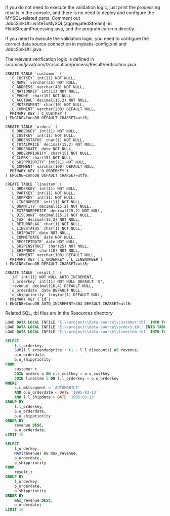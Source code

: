 If you do not need to execute the validation logic, just print the processing results in the console, and there is no need to deploy and configure the MYSQL-related parts.
Comment out JdbcSinkUtil.writeToMySQL(aggregatedStream); in FlinkStreamProcessing.java, and the program can run directly.

If you need to execute the validation logic, you need to configure the correct data source connection in mybatis-config.xml and JdbcSinkUtil.java.

The relevant verification logic is defined in src/main/java/com/lzc/solution/process/ResultVerification.java.

```MySQL
CREATE TABLE `customer` (
  `C_CUSTKEY` int(11) NOT NULL,
  `C_NAME` varchar(25) NOT NULL,
  `C_ADDRESS` varchar(40) NOT NULL,
  `C_NATIONKEY` int(11) NOT NULL,
  `C_PHONE` char(15) NOT NULL,
  `C_ACCTBAL` decimal(15,2) NOT NULL,
  `C_MKTSEGMENT` char(10) NOT NULL,
  `C_COMMENT` varchar(200) DEFAULT NULL,
  PRIMARY KEY (`C_CUSTKEY`)
) ENGINE=InnoDB DEFAULT CHARSET=utf8;

CREATE TABLE `orders` (
  `O_ORDERKEY` int(11) NOT NULL,
  `O_CUSTKEY` int(11) NOT NULL,
  `O_ORDERSTATUS` char(1) NOT NULL,
  `O_TOTALPRICE` decimal(15,2) NOT NULL,
  `O_ORDERDATE` date NOT NULL,
  `O_ORDERPRIORITY` char(15) NOT NULL,
  `O_CLERK` char(15) NOT NULL,
  `O_SHIPPRIORITY` int(11) NOT NULL,
  `O_COMMENT` varchar(100) DEFAULT NULL,
  PRIMARY KEY (`O_ORDERKEY`)
) ENGINE=InnoDB DEFAULT CHARSET=utf8;

CREATE TABLE `lineitem` (
  `L_ORDERKEY` int(11) NOT NULL,
  `L_PARTKEY` int(11) NOT NULL,
  `L_SUPPKEY` int(11) NOT NULL,
  `L_LINENUMBER` int(11) NOT NULL,
  `L_QUANTITY` decimal(15,2) NOT NULL,
  `L_EXTENDEDPRICE` decimal(15,2) NOT NULL,
  `L_DISCOUNT` decimal(15,2) NOT NULL,
  `L_TAX` decimal(15,2) NOT NULL,
  `L_RETURNFLAG` char(1) NOT NULL,
  `L_LINESTATUS` char(1) NOT NULL,
  `L_SHIPDATE` date NOT NULL,
  `L_COMMITDATE` date NOT NULL,
  `L_RECEIPTDATE` date NOT NULL,
  `L_SHIPINSTRUCT` char(25) NOT NULL,
  `L_SHIPMODE` char(10) NOT NULL,
  `L_COMMENT` varchar(100) DEFAULT NULL,
  PRIMARY KEY (`L_ORDERKEY`,`L_LINENUMBER`)
) ENGINE=InnoDB DEFAULT CHARSET=utf8;

CREATE TABLE `result_t` (
  `id` int(11) NOT NULL AUTO_INCREMENT,
  `l_orderkey` int(11) NOT NULL DEFAULT '0',
  `revenue` decimal(16,4) DEFAULT NULL,
  `o_orderdate` date DEFAULT NULL,
  `o_shippriority` tinyint(1) DEFAULT NULL,
  PRIMARY KEY (`id`)
) ENGINE=InnoDB AUTO_INCREMENT=303 DEFAULT CHARSET=utf8;
```
Related SQL, tbl files are in the Resources directory
```sql
LOAD DATA LOCAL INFILE 'E:\\project\\data-source\\customer.tbl' INTO TABLE CUSTOMER FIELDS TERMINATED BY '|' LINES TERMINATED BY '\r\n';
LOAD DATA LOCAL INFILE 'E:\\project\\data-source\\orders.tbl' INTO TABLE ORDERS FIELDS TERMINATED BY '|' LINES TERMINATED BY '\r\n';
LOAD DATA LOCAL INFILE 'E:\\project\\data-source\\lineitem.tbl' INTO TABLE LINEITEM FIELDS TERMINATED BY '|' LINES TERMINATED BY '\r\n';

SELECT
    l.l_orderkey,
    SUM(l.l_extendedprice * (1 - l.l_discount)) AS revenue,
    o.o_orderdate,
    o.o_shippriority
FROM
    customer c
    JOIN orders o ON c.c_custkey = o.o_custkey
    JOIN lineitem l ON l.l_orderkey = o.o_orderkey
WHERE
    c.c_mktsegment = 'AUTOMOBILE'
    AND o.o_orderdate < DATE '1995-03-13'
    AND l.l_shipdate > DATE '1995-03-13'
GROUP BY
    l.l_orderkey,
    o.o_orderdate,
    o.o_shippriority
ORDER BY
    revenue DESC,
    o.o_orderdate;
LIMIT 10

SELECT
    l_orderkey,
    MAX(revenue) AS max_revenue,
    o_orderdate,
    o_shippriority
FROM
    result_t
GROUP BY
    l_orderkey,
    o_orderdate,
    o_shippriority
ORDER BY
    max_revenue DESC,
    o_orderdate;
LIMIT 10
```
